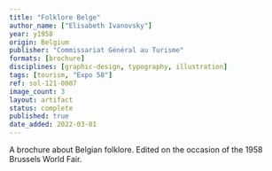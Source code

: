 ```yaml
---
title: "Folklore Belge"
author_name: ["Elisabeth Ivanovsky"]
year: y1958
origin: Belgium
publisher: "Commissariat Général au Turisme"
formats: [brochure]
disciplines: [graphic-design, typography, illustration]
tags: [tourism, "Expo 58"]
ref: sol-121-0007
image_count: 3
layout: artifact
status: complete
published: true
date_added: 2022-03-01
---
```


A brochure about Belgian folklore. Edited on the occasion of the 1958 Brussels World Fair.
